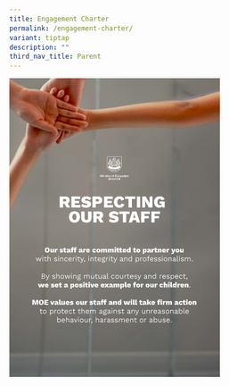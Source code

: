 ```yaml
---
title: Engagement Charter
permalink: /engagement-charter/
variant: tiptap
description: ""
third_nav_title: Parent
---
```

<div class="isomer-image-wrapper">
<img style="width: 75%;" height="auto" width="100%" alt="" src="/images/Engagement_Charter.jpg">
</div>
<p></p>